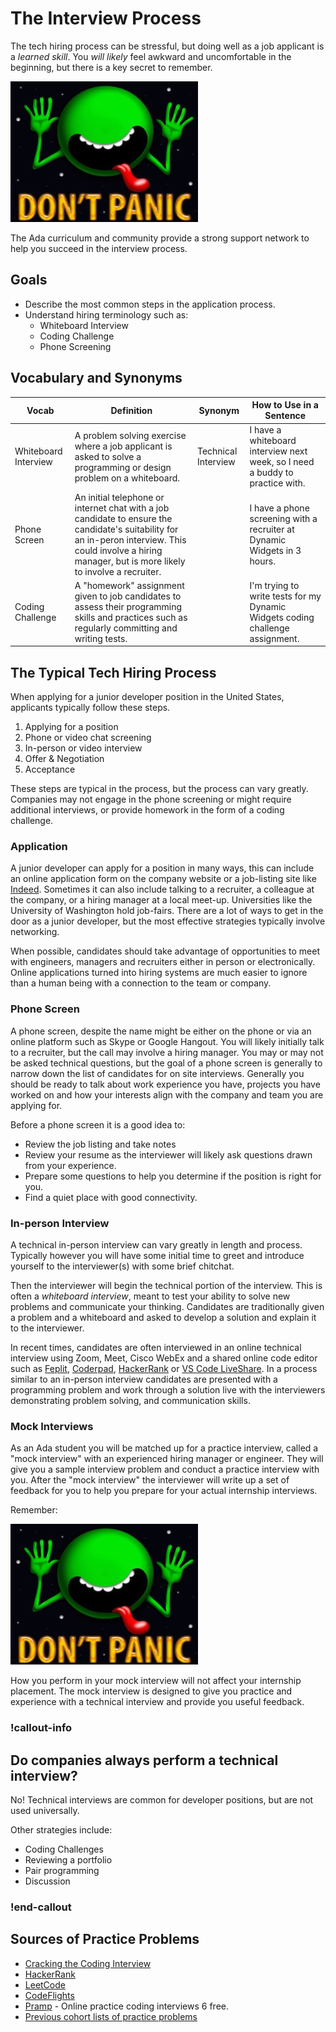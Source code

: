 # The Interview Process

The tech hiring process can be stressful, but doing well as a job applicant is a _learned skill_.  You _will likely_ feel awkward and uncomfortable in the beginning, but there is a key secret to remember.

![don't panic](/assets/interview-process_interview-introduction_dont-panic.jpg)

The Ada curriculum and community provide a strong support network to help you succeed in the interview process.

## Goals

- Describe the most common steps in the application process.
- Understand hiring terminology such as:
  - Whiteboard Interview
  - Coding Challenge
  - Phone Screening

## Vocabulary and Synonyms

| Vocab	|  Definition	| Synonym | How to Use in a Sentence |
|---	|---	|---	|---	|
|  Whiteboard Interview  	|  A problem solving exercise where a job applicant is asked to solve a programming or design problem on a whiteboard. 	|    Technical Interview	|   I have a whiteboard interview next week, so I need a buddy to practice with. 	|
| Phone Screen | An initial telephone or internet chat with a job candidate to ensure the candidate's suitability for an in-peron interview.  This could involve a hiring manager, but is more likely to involve a recruiter. | &nbsp; | I have a phone screening with a recruiter at Dynamic Widgets in 3 hours. | 
| Coding Challenge | A "homework" assignment given to job candidates to assess their programming skills and practices such as regularly committing and writing tests. |  | I'm trying to write tests for my Dynamic Widgets coding challenge assignment. 

## The Typical Tech Hiring Process

When applying for a junior developer position in the United States, applicants typically follow these steps.

1. Applying for a position
1. Phone or video chat screening
1. In-person or video interview
1. Offer & Negotiation
1. Acceptance

These steps are typical in the process, but the process can vary greatly.  Companies may not engage in the phone screening or might require additional interviews, or provide homework in the form of a coding challenge.

### Application

A junior developer can apply for a position in many ways, this can include an online application form on the company website or a job-listing site like [Indeed](https://www.indeed.com/q-Apply-jobs.html).  Sometimes it can also include talking to a recruiter, a colleague at the company, or a hiring manager at a local meet-up.  Universities like the University of Washington hold job-fairs.  There are a lot of ways to get in the door as a junior developer, but the most effective strategies typically involve networking.  

When possible, candidates should take advantage of opportunities to meet with engineers, managers and recruiters either in person or electronically.  Online applications turned into hiring systems are much easier to ignore than a human being with a connection to the team or company.

### Phone Screen

A phone screen, despite the name might be either on the phone or via an online platform such as Skype or Google Hangout.  You will likely initially talk to a recruiter, but the call may involve a hiring manager.  You may or may not be asked technical questions, but the goal of a phone screen is generally to narrow down the list of candidates for on site interviews.  Generally you should be ready to talk about work experience you have, projects you have worked on and how your interests align with the company and team you are applying for.  

Before a phone screen it is a good idea to:

- Review the job listing and take notes
- Review your resume as the interviewer will likely ask questions drawn from your experience.
- Prepare some questions to help you determine if the position is right for you.
- Find a quiet place with good connectivity.

### In-person Interview

A technical in-person interview can vary greatly in length and process.  Typically however you will have some initial time to greet and introduce yourself to the interviewer(s) with some brief chitchat.  

Then the interviewer will begin the technical portion of the interview.  This is often a _whiteboard interview_, meant to test your ability to solve new problems and communicate your thinking.  Candidates are traditionally given a problem and a whiteboard and asked to develop a solution and explain it to the interviewer.

In recent times, candidates are often interviewed in an online technical interview using Zoom, Meet, Cisco WebEx and a shared online code editor such as [Feplit](https://replit.com/), [Coderpad](https://coderpad.io/), [HackerRank](https://hackerrank.com/) or [VS Code LiveShare](https://docs.microsoft.com/en-us/visualstudio/liveshare/use/vscode).  In a process similar to an in-person interview candidates are presented with a programming problem and work through a solution live with the interviewers demonstrating problem solving, and communication skills.

### Mock Interviews

As an Ada student you will be matched up for a practice interview, called a "mock interview" with an experienced hiring manager or engineer.  They will give you a sample interview problem and conduct a practice interview with you.  After the "mock interview" the interviewer will write up a set of feedback for you to help you prepare for your actual internship interviews.

Remember:  

![don't panic](/assets/interview-process_interview-introduction_dont-panic.jpg)

How you perform in your mock interview will not affect your internship placement.  The mock interview is designed to give you practice and experience with a technical interview and provide you useful feedback.

<!-- available callout types: info, success, warning, danger, secondary  -->
### !callout-info

## Do companies always perform a technical interview?

No!  Technical interviews are common for developer positions, but are not used universally.

Other strategies include:

- Coding Challenges
- Reviewing a portfolio
- Pair programming
- Discussion

### !end-callout

## Sources of Practice Problems

- [Cracking the Coding Interview](http://www.crackingthecodinginterview.com/contents.html)
- [HackerRank](https://www.hackerrank.com/)
- [LeetCode](https://leetcode.com/)
- [CodeFlights](https://codefights.com/)
- [Pramp](https://www.pramp.com/) - Online practice coding interviews 6 free.
- [Previous cohort lists of practice problems](https://docs.google.com/spreadsheets/d/1fEDgUvF3e7VVVzlkrV2X6_5nqFA7_34B7FdWsZUDxZc/edit#gid=1999142690)
